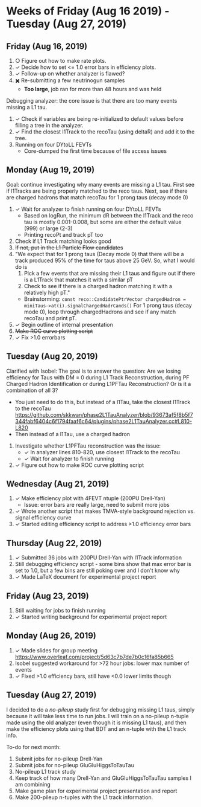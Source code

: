 # Weeks of Friday (Aug 16 2019) - Tuesday (Aug 27, 2019)

## Friday (Aug 16, 2019)

1. ○ Figure out how to make rate plots.
2. ✓ Decide how to set <= 1.0 error bars in efficiency plots.
3. ✓ Follow-up on whether analyzer is flawed?
4. ✖️ Re-submitting a few neutrinogun samples 
   * **Too large**, job ran for more than 48 hours and was held

Debugging analyzer: the core issue is that there are too many events missing a
L1 tau.
1. ✓ Check if variables are being re-initialized to default values before filling a tree in
   the analyzer.
2. ✓ Find the closest l1Track to the recoTau (using deltaR) and add it to the tree.
3. Running on four DYtoLL FEVTs
   * Core-dumped the first time because of file access issues

## Monday (Aug 19, 2019)

Goal: continue investigating why many events are missing a L1 tau. 
First see if l1Tracks are being properly matched to the reco taus.
Next, see if there are charged hadrons that match recoTau for 1 prong taus (decay mode 0)


1. ✓ Wait for analyzer to finish running on four DYtoLL FEVTs
   * Based on logRun, the minimum dR between the l1Track and the reco tau is
     mostly 0.001-0.008, but some are either the default value (999) or large (2-3)
   * Printing recoPt and track pT too 
2. Check if L1 Track matching looks good 
3. ~~If not, put in the L1 Particle Flow candidates~~
4. "We expect that for 1 prong taus (Decay mode 0) that there will be a track
   produced 95% of the time for taus above 25 GeV. So, what I would do is
   1) Pick a few events that are missing their L1 taus and figure out if
      there is a L1Track that matches it with a similar pT
   2) Check to see if there is a charged hadron matching it with a 
      relatively high pT."
   * Brainstorming: 
     `const reco::CandidatePtrVector chargedHadron = miniTaus->at(i).signalChargedHadrCands()`
     For 1 prong taus (decay mode 0), loop through chargedHadrons and see if any
     match recoTau and print pT.
5. ✓ Begin outline of internal presentation
6. ~~Make ROC curve plotting script~~
7. ✓ Fix >1.0 errorbars

## Tuesday (Aug 20, 2019)

Clarified with Isobel:
The goal is to answer the question: Are we losing efficiency for Taus with DM = 0 during L1 Track 
Reconstruction, during PF Charged Hadron Identification or during L1PFTau Reconstruction? Or is it
a combination of all 3?

* You just need to do this, but instead of a l1Tau, take the closest l1Track to the recoTau
https://github.com/skkwan/phase2L1TauAnalyzer/blob/93673af5f8b5f7344fabf6404c6f1794faaf6c64/plugins/phase2L1TauAnalyzer.cc#L810-L820
* Then instead of a l1Tau, use a charged hadron

1. Investigate whether L1PFTau reconstruction was the issue:
   * ✓ In analyzer lines 810-820, use closest l1Track to the recoTau
   * ✓ Wait for analyzer to finish running
2. ✓ Figure out how to make ROC curve plotting script
   
## Wednesday (Aug 21, 2019)

1. ✓ Make efficiency plot with 4FEVT ntuple (200PU Drell-Yan)
   * Issue: error bars are really large, need to submit more jobs
2. ✓ Wrote another script that makes TMVA-style background rejection vs. signal efficiency curve
3. ✓ Started editing efficiency script to address >1.0 efficiency error bars

## Thursday (Aug 22, 2019)

1. ✓ Submitted 36 jobs with 200PU Drell-Yan with l1Track information
2. Still debugging efficiency script - some bins show that max error bar is set to 1.0, but
   a few bins are still poking over and I don't know why 
3. ✓ Made LaTeX document for experimental project report

## Friday (Aug 23, 2019)

1. Still waiting for jobs to finish running
2. ✓ Started writing background for experimental project report

## Monday (Aug 26, 2019)

1. ✓ Made slides for group meeting https://www.overleaf.com/project/5d63c7b7de7b0c16fa85b665
2. Isobel suggested workaround for >72 hour jobs: lower max number of events
3. ✓ Fixed >1.0 efficiency bars, still have <0.0 lower limits though

## Tuesday (Aug 27, 2019)

I decided to do a *no-pileup* study first for debugging missing L1 taus, simply because it will
take less time to run jobs. I will train on a no-pileup n-tuple made using the old analyzer
(even though it is missing L1 taus), and then make the efficiency plots using that BDT and an
n-tuple with the L1 track info.

To-do for next month:
1. Submit jobs for no-pileup Drell-Yan
2. Submit jobs for no-pileup GluGluHiggsToTauTau
3. No-pileup L1 track study
4. Keep track of how many Drell-Yan and GluGluHiggsToTauTau samples I am combining
5. Make game plan for experimental project presentation and report
6. Make 200-pileup n-tuples with the L1 track information.